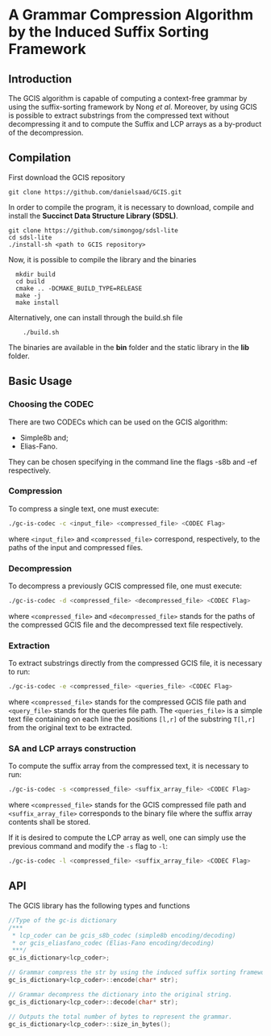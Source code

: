# A Grammar Compression Algorithm by the Induced Suffix Sorting Framework

## Introduction

The GCIS algorithm is capable of computing a context-free grammar by using the suffix-sorting framework by Nong *et al*. Moreover, by using GCIS is possible to extract substrings from the compressed text without decompressing it and to compute the Suffix and LCP arrays as a by-product of the decompression. 

## Compilation

First download the GCIS repository

```shell
git clone https://github.com/danielsaad/GCIS.git
```

In order to compile the program, it is necessary to download, compile and install the **Succinct Data Structure Library (SDSL)**.

```shell
git clone https://github.com/simongog/sdsl-lite
cd sdsl-lite
./install-sh <path to GCIS repository>
```

Now, it is possible to compile the library and the binaries

```shell
  mkdir build
  cd build
  cmake .. -DCMAKE_BUILD_TYPE=RELEASE
  make -j
  make install
```

Alternatively, one can install through the build.sh file

```shell
    ./build.sh
```

The binaries are available in the **bin** folder and the static library in the  **lib** folder.

## Basic Usage

### Choosing the CODEC

There are two CODECs which can be used on the GCIS algorithm:
- Simple8b and;
- Elias-Fano.

They can be chosen specifying in the command line the flags -s8b and -ef respectively.


### Compression

To compress a single text, one must execute:

```bash
./gc-is-codec -c <input_file> <compressed_file> <CODEC Flag>
```

where `<input_file>` and `<compressed_file>` correspond, respectively, to the paths of the input and compressed files.

### Decompression

To decompress a previously GCIS compressed file, one must execute:


```bash
./gc-is-codec -d <compressed_file> <decompressed_file> <CODEC Flag>
```

where `<compressed_file>` and `<decompressed_file>` stands for the paths of the compressed GCIS file and the decompressed text file respectively.

### Extraction

To extract substrings directly from the compressed GCIS file, it is necessary to run:

```bash
./gc-is-codec -e <compressed_file> <queries_file> <CODEC Flag>
```

where `<compressed_file>` stands for the compressed GCIS file path and `<query_file>` stands for the queries file path. The `<queries_file>` is a simple text file containing on each line the positions `[l,r]` of the substring `T[l,r]` from the original text to be extracted.

### SA and LCP arrays construction

To compute the suffix array from the compressed text, it is necessary to run:

```bash
./gc-is-codec -s <compressed_file> <suffix_array_file> <CODEC Flag>
```
where `<compressed_file>` stands for the GCIS compressed file path and `<suffix_array_file>` corresponds to the binary file where the suffix array contents shall be stored. 

If it is desired to compute the LCP array as well, one can simply use the previous command and modify the `-s` flag to `-l`:

```bash
./gc-is-codec -l <compressed_file> <suffix_array_file> <CODEC Flag>
```


## API

The GCIS library has the following types and functions

```cpp
//Type of the gc-is dictionary
/***
 * lcp_coder can be gcis_s8b_codec (simple8b encoding/decoding)
 * or gcis_eliasfano_codec (Elias-Fano encoding/decoding)
 ***/
gc_is_dictionary<lcp_coder>;

// Grammar compress the str by using the induced suffix sorting framework
gc_is_dictionary<lcp_coder>::encode(char* str);

// Grammar decompress the dictionary into the original string.
gc_is_dictionary<lcp_coder>::decode(char* str);

// Outputs the total number of bytes to represent the grammar.
gc_is_dictionary<lcp_coder>::size_in_bytes();
```
